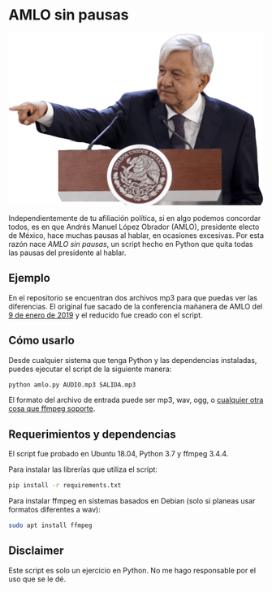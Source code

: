 # AMLO sin pausas

![alt text](https://github.com/strotgen/amlo-sin-pausas/raw/master/amlo.png "Logo Title Text 1")


Independientemente de tu afiliación política, si en algo podemos concordar todos, 
es en que Andrés Manuel López Obrador (AMLO), presidente electo de México, hace muchas pausas al hablar, en ocasiones excesivas.
 Por esta razón nace _AMLO sin pausas_, un script hecho en Python que quita todas las pausas del presidente al hablar.

## Ejemplo
 
 En el repositorio se encuentran dos archivos mp3 para que puedas ver las diferencias. El original fue sacado 
 de la conferencia mañanera de AMLO del [9 de enero de 2019](https://www.youtube.com/watch?v=gIEEjSb9xzA&)
 y el reducido fue creado con el script.

##  Cómo usarlo

Desde cualquier sistema que tenga Python y las dependencias instaladas, puedes ejecutar el
script de la siguiente manera:

```python
python amlo.py AUDIO.mp3 SALIDA.mp3
```

El formato del archivo de entrada puede ser mp3, wav, ogg, o [cualquier otra cosa que ffmpeg soporte](http://www.ffmpeg.org/general.html#File-Formats).

## Requerimientos y dependencias

El script fue probado en Ubuntu 18.04, Python 3.7 y ffmpeg 3.4.4.

Para instalar las librerías que utiliza el script:

```bash
pip install -r requirements.txt
```

Para instalar ffmpeg en sistemas basados en Debian (solo si planeas usar formatos diferentes a wav):

```bash
sudo apt install ffmpeg
```

## Disclaimer

Este script es solo un ejercicio en Python. No me hago responsable por el uso que se le dé.